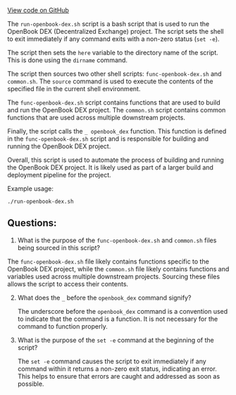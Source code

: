 
[View code on GitHub](https://github.com/solana-labs/solana/blob/master/ci/downstream-projects/run-openbook-dex.sh)

The `run-openbook-dex.sh` script is a bash script that is used to run the OpenBook DEX (Decentralized Exchange) project. The script sets the shell to exit immediately if any command exits with a non-zero status (`set -e`). 

The script then sets the `here` variable to the directory name of the script. This is done using the `dirname` command. 

The script then sources two other shell scripts: `func-openbook-dex.sh` and `common.sh`. The `source` command is used to execute the contents of the specified file in the current shell environment. 

The `func-openbook-dex.sh` script contains functions that are used to build and run the OpenBook DEX project. The `common.sh` script contains common functions that are used across multiple downstream projects. 

Finally, the script calls the `_ openbook_dex` function. This function is defined in the `func-openbook-dex.sh` script and is responsible for building and running the OpenBook DEX project. 

Overall, this script is used to automate the process of building and running the OpenBook DEX project. It is likely used as part of a larger build and deployment pipeline for the project. 

Example usage:
```
./run-openbook-dex.sh
```
## Questions: 
 1. What is the purpose of the `func-openbook-dex.sh` and `common.sh` files being sourced in this script?
   
   The `func-openbook-dex.sh` file likely contains functions specific to the OpenBook DEX project, while the `common.sh` file likely contains functions and variables used across multiple downstream projects. Sourcing these files allows the script to access their contents.

2. What does the `_` before the `openbook_dex` command signify?
   
   The underscore before the `openbook_dex` command is a convention used to indicate that the command is a function. It is not necessary for the command to function properly.

3. What is the purpose of the `set -e` command at the beginning of the script?
   
   The `set -e` command causes the script to exit immediately if any command within it returns a non-zero exit status, indicating an error. This helps to ensure that errors are caught and addressed as soon as possible.